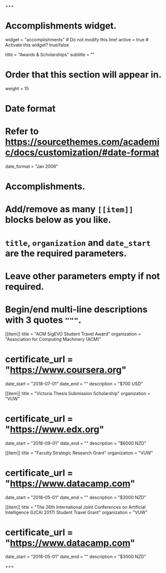 +++
# Accomplishments widget.
widget = "accomplishments"  # Do not modify this line!
active = true  # Activate this widget? true/false

title = "Awards & Scholarships"
subtitle = ""

# Order that this section will appear in.
weight = 15

# Date format
#   Refer to https://sourcethemes.com/academic/docs/customization/#date-format
date_format = "Jan 2006"

# Accomplishments.
#   Add/remove as many `[[item]]` blocks below as you like.
#   `title`, `organization` and `date_start` are the required parameters.
#   Leave other parameters empty if not required.
#   Begin/end multi-line descriptions with 3 quotes `"""`.

[[item]]
  title = "ACM SigEVO Student Travel Award"
  organization = "Association for Computing Machinery (ACM)"
  # certificate_url = "https://www.coursera.org"
  date_start = "2018-07-01"
  date_end = ""
  description = "$700 USD"

[[item]]
  title = "Victoria Thesis Submission Scholarship"
  organization = "VUW"
  # certificate_url = "https://www.edx.org"
  date_start = "2018-09-01"
  date_end = ""
  description = "$6000 NZD"
  
[[item]]
  title = "Faculty Strategic Research Grant"
  organization = "VUW"
  # certificate_url = "https://www.datacamp.com"
  date_start = "2018-05-01"
  date_end = ""
  description = "$3000 NZD"

[[item]]
  title = "The 26th International Joint Conferences on Artificial Intelligence (IJCAI 2017) Student Travel Grant"
  organization = "VUW"
  # certificate_url = "https://www.datacamp.com"
  date_start = "2018-05-01"
  date_end = ""
  description = "$3000 NZD"

+++
